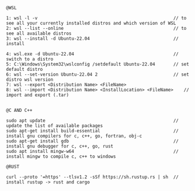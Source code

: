 

	@WSL

	1: wsl -l -v  													// to see all your currently installed distros and which version of WSL
	2: wsl --list --online  										// to see all available distros
	3: wsl --install -d Ubuntu-22.04  								// install
	
	4: wsl.exe -d Ubuntu-22.04  									// switch to a distro
	5: C:\Windows\System32\wslconfig /setdefault Ubuntu-22.04		// set default distro
	6: wsl --set-version Ubuntu-22.04 2								// set distro wsl version
	7: wsl --export <Distribution Name> <FileName>
	8: wsl --import <Distribution Name> <InstallLocation> <FileName>	// import and export (.tar)
	
	
	@C AND C++
	
	sudo apt update 												// update the list of available packages
	sudo apt-get install build-essential							// install gnu compilers for c, c++, go, fortran, obj-c
	sudo apt-get install gdb										// install gnu debugger for c, c++, go, rust
	sudo apt install mingw-w64										// install mingw to compile c, c++ to windows
	
	@RUST
	
	curl --proto '=https' --tlsv1.2 -sSf https://sh.rustup.rs | sh	// install rustup -> rust and cargo
	